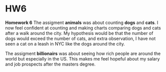 # HW6
 **Homework 6** 
 The assigment __animals__ was about counting __dogs__ and __cats__. I now feel confident at counting and making charts comparing dogs and cats after a walk around the city. My hypothesis would be that the number of dogs would exceed the number of cats, and extra observation, I have not seen a cat on a leash in NYC like the dogs around the city. 

 The assigment __billionairs__ was about seeing how rich people are around the world but especially in the US. This makes me feel hopeful about my salary and job prospects after the masters degree. 


